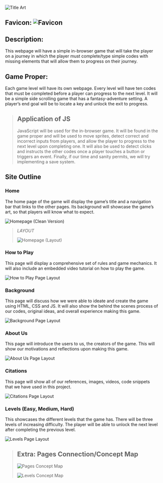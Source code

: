 ![Title Art](./media/homepage/title_art.png "Logo Art")

## Favicon: ![Favicon](./media/favicon.png "Favicon")

## Description: 
This webpage will have a simple in-browser game that will take the player on a journey in which the player must complete/type simple codes with missing elements that will allow them to progress on their journey. 

## Game Proper:
Each game level will have its own webpage. Every level will have ten codes that must be completed before a player can progress to the next level. It will be a simple side scrolling game that has a fantasy-adventure setting. A player’s end goal will be to locate a key and unlock the exit to progress.

> ## Application of JS
>JavaScript will be used for the in-browser game. It will be found in the game proper and will be used to move sprites, detect correct and incorrect inputs from players, and allow the player to progress to the next level upon completing one. It will also be used to detect clicks and instructs the other codes once a player touches a button or triggers an event. Finally, if our time and sanity permits, we will try implementing a save system. 


## Site Outline

### Home
The home page of the game will display the game’s title and a navigation bar that links to the other pages. Its background will showcase the game’s art, so that players will know what to expect.

![Homepage (Clean Version)](./media/back_end/homepage_clean.png "Homepage Display")

> *LAYOUT*
> 
> ![Homepage (Layout)](./media/back_end/homepage_frame.png "Homepage Frame")

### How to Play
This page will display a comprehensive set of rules and game mechanics. It will also include an embedded video tutorial on how to play the game.

![How to Play Page Layout](./media/back_end/htp_layout.png "How to Play Layout")

### Background
This page will discuss how we were able to ideate and create the game using HTML, CSS and JS. It will also show the behind the scenes process of our codes, original ideas, and overall experience making this game.

![Background Page Layout](./media/back_end/gbg_layout.png "Background Layout")

### About Us
This page will introduce the users to us, the creators of the game. This will show our motivations and reflections upon making this game.

![About Us Page Layout](./media/back_end/au_layout.png "About Us Layout")

### Citations 
This page will show all of our references, images, videos, code snippets that we have used in this project. 

![Citations Page Layout](./media/back_end/c_layout.png "Citations Layout")

### Levels (Easy, Medium, Hard)
This showcases the different levels that the game has. There will be three levels of increasing difficulty. The player will be able to unlock the next level after completing the previous level.

![Levels Page Layout](./media/back_end/level_layout.png "Levels Layout")


> ## Extra: Pages Connection/Concept Map
> 
> ![Pages Concept Map](./media/back_end/page_map.png "Pages Map")
>
> ![Levels Concept Map](./media/back_end/level_map.png "Levels Map")